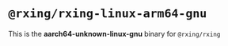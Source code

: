 # `@rxing/rxing-linux-arm64-gnu`

This is the **aarch64-unknown-linux-gnu** binary for `@rxing/rxing`
